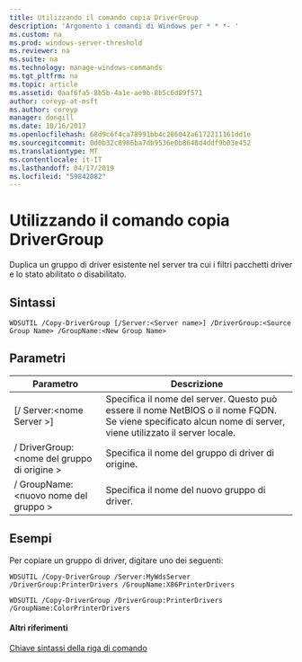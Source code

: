 ```yaml
---
title: Utilizzando il comando copia DriverGroup
description: 'Argomento i comandi di Windows per * * *- '
ms.custom: na
ms.prod: windows-server-threshold
ms.reviewer: na
ms.suite: na
ms.technology: manage-windows-commands
ms.tgt_pltfrm: na
ms.topic: article
ms.assetid: 0aaf6fa5-8b5b-4a1e-ae9b-8b5c6d89f571
author: coreyp-at-msft
ms.author: coreyp
manager: dongill
ms.date: 10/16/2017
ms.openlocfilehash: 68d9c6f4ca78991bb4c286042a6172211161dd1e
ms.sourcegitcommit: 0d0b32c8986ba7db9536e0b8648d4ddf9b03e452
ms.translationtype: MT
ms.contentlocale: it-IT
ms.lasthandoff: 04/17/2019
ms.locfileid: "59842082"
---
```

# <a name="using-the-copy-drivergroup-command"></a>Utilizzando il comando copia DriverGroup



Duplica un gruppo di driver esistente nel server tra cui i filtri pacchetti driver e lo stato abilitato o disabilitato.

## <a name="syntax"></a>Sintassi

```
WDSUTIL /Copy-DriverGroup [/Server:<Server name>] /DriverGroup:<Source Group Name> /GroupName:<New Group Name>
```

## <a name="parameters"></a>Parametri

|Parametro|Descrizione|
|---------|-----------|
|[/ Server:\<nome Server >]|Specifica il nome del server. Questo può essere il nome NetBIOS o il nome FQDN. Se viene specificato alcun nome di server, viene utilizzato il server locale.|
|/ DriverGroup:\<nome del gruppo di origine >|Specifica il nome del gruppo di driver di origine.|
|/ GroupName:\<nuovo nome del gruppo >|Specifica il nome del nuovo gruppo di driver.|

## <a name="BKMK_examples"></a>Esempi

Per copiare un gruppo di driver, digitare uno dei seguenti:
```
WDSUTIL /Copy-DriverGroup /Server:MyWdsServer /DriverGroup:PrinterDrivers /GroupName:X86PrinterDrivers
```
```
WDSUTIL /Copy-DriverGroup /DriverGroup:PrinterDrivers /GroupName:ColorPrinterDrivers
```

#### <a name="additional-references"></a>Altri riferimenti

[Chiave sintassi della riga di comando](command-line-syntax-key.md)